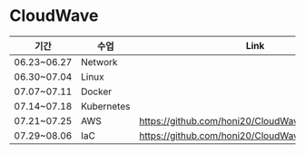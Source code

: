 # CloudWave

| 기간        | 수업       | Link                                              |
| ----------- | ---------- | ------------------------------------------------- |
| 06.23~06.27 | Network    |                                                   |
| 06.30~07.04 | Linux      |                                                   |
| 07.07~07.11 | Docker     |                                                   |
| 07.14~07.18 | Kubernetes |                                                   |
| 07.21~07.25 | AWS        | https://github.com/honi20/CloudWave/tree/main/AWS |
| 07.29~08.06 | IaC        | https://github.com/honi20/CloudWave/tree/main/IaC |
